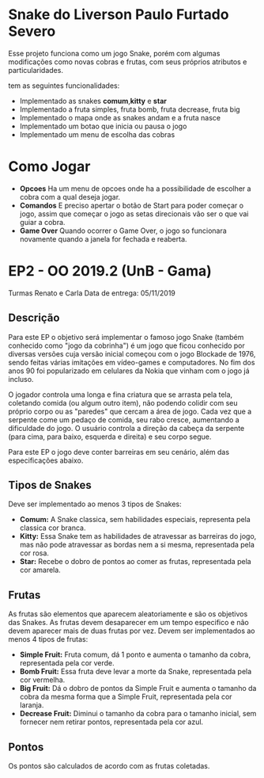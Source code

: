 # Snake do Liverson Paulo Furtado Severo

Esse projeto funciona como um jogo Snake, porém com algumas modificações como novas cobras e frutas, com seus próprios atributos e particularidades.

tem as seguintes funcionalidades:

- Implementado as snakes **comum**,**kitty** e **star**
- Implementado a fruta simples, fruta bomb, fruta decrease, fruta big
- Implementado o mapa onde as snakes andam e a fruta nasce
- Implementado um botao que inicia ou pausa o jogo
- Implementado um menu de escolha das cobras


# Como Jogar

* **Opcoes**  Ha um menu de opcoes onde ha a possibilidade de escolher a cobra com a qual deseja jogar.
* **Comandos** E preciso apertar o botão de Start para poder começar o jogo, assim que começar o jogo as setas direcionais vão ser o que vai guiar a cobra.
* **Game Over** Quando ocorrer o Game Over, o jogo so funcionara novamente quando a janela for fechada e reaberta.

# EP2 - OO 2019.2 (UnB - Gama)

Turmas Renato e Carla
Data de entrega: 05/11/2019

## Descrição

Para este EP o objetivo será implementar o famoso jogo Snake (também conhecido como "jogo da cobrinha") é um jogo que ficou conhecido por diversas versões cuja versão inicial começou com o jogo Blockade de 1976, sendo feitas várias imitações em vídeo-games e computadores. No fim dos anos 90 foi popularizado em celulares da Nokia que vinham com o jogo já incluso.

O jogador controla uma longa e fina criatura que se arrasta pela tela, coletando comida (ou algum outro item), não podendo colidir com seu próprio corpo ou as "paredes" que cercam a área de jogo. Cada vez que a serpente come um pedaço de comida, seu rabo cresce, aumentando a dificuldade do jogo. O usuário controla a direção da cabeça da serpente (para cima, para baixo, esquerda e direita) e seu corpo segue.

Para este EP o jogo deve conter barreiras em seu cenário, além das especificações abaixo.

## Tipos de Snakes

Deve ser implementado ao menos 3 tipos de Snakes:
* **Comum:** A Snake classica, sem habilidades especiais, representa pela classica cor branca.
* **Kitty:** Essa Snake tem as habilidades de atravessar as barreiras do jogo, mas não pode atravessar as bordas nem a si mesma, representada pela cor rosa.
* **Star:** Recebe o dobro de pontos ao comer as frutas, representada pela cor amarela.

## Frutas

As frutas são elementos que aparecem aleatoriamente e são os objetivos das Snakes. As frutas devem desaparecer em um tempo especifico e não devem aparecer mais de duas frutas por vez. Devem ser implementados ao menos 4 tipos de frutas:

* **Simple Fruit:** Fruta comum, dá 1 ponto e aumenta o tamanho da cobra, representada pela cor verde.
* **Bomb Fruit:** Essa fruta deve levar a morte da Snake, representada pela cor vermelha.
* **Big Fruit:** Dá o dobro de pontos da Simple Fruit e aumenta o tamanho da cobra da mesma forma que a Simple Fruit, representada pela cor laranja.
* **Decrease Fruit:** Diminui o tamanho da cobra para o tamanho inicial, sem fornecer nem retirar pontos, representada pela cor azul.

## Pontos

Os pontos são calculados de acordo com as frutas coletadas.
